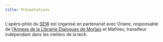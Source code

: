 ```yaml
---
title: Présentations
---
```

L'apéro-philo du [SEW](https://sew-morlaix.com) est organisé en partenariat avec Oriane, responsable de [l'Annexe de la Librairie Dialogues de Morlaix](https://www.dialoguesmorlaix.com) et Mathieu, travailleur indépendant dans les metiers de la tech.
